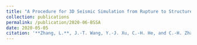 ```yaml
---
title: "A Procedure for 3D Seismic Simulation from Rupture to Structures by Coupling SEM and FEM"
collection: publications
permalink: /publication/2020-06-BSSA
date: 2020-05-05
citation: '**Zhang, L.**, J.-T. Wang, Y.-J. Xu, C.-H. He, and C.-H. Zhang. Bulletin of the Seismological Society of America (2020) 110 (3): 1134–1148. doi: 10.1785/0120190289'
---
```

